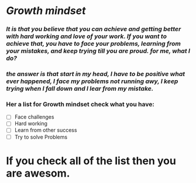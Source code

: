 # ***Growth mindset***
### *It is that you believe that you can achieve and getting better with hard working and love of your work. If you want to achieve that, you have to face your problems, learning from your mistakes, and keep trying till you are proud. for me, what I do?*
### *the answer is that start in my head, I have to be positive what ever happened, I face my problems not running awy, I keep trying when I fall down and I lear from my mistake.*
### **Her a list for Growth mindset check what you have:**
- [ ] Face challenges
- [ ] Hard working
- [ ] Learn from other success
- [ ] Try to solve Problems
# If you check all of the list then you are awesom.
